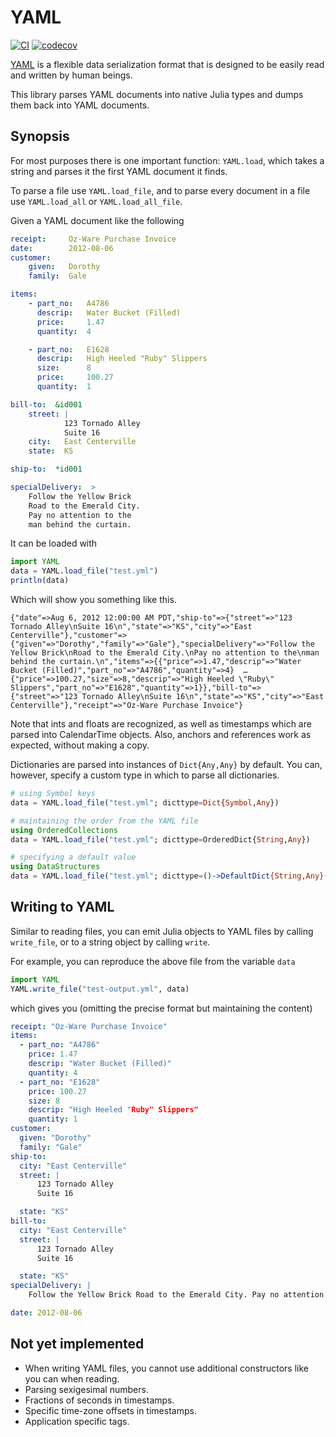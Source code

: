 # YAML

[![CI](https://github.com/JuliaData/YAML.jl/workflows/CI/badge.svg)](https://github.com/JuliaData/YAML.jl/actions?query=workflow%3ACI)
[![codecov](https://codecov.io/gh/JuliaData/YAML.jl/branch/master/graph/badge.svg)](https://codecov.io/gh/JuliaData/YAML.jl)

[YAML](http://yaml.org/) is a flexible data serialization format that is
designed to be easily read and written by human beings.

This library parses YAML documents into native Julia types and dumps them back into YAML documents.

## Synopsis

For most purposes there is one important function: `YAML.load`, which takes a
string and parses it the first YAML document it finds.

To parse a file use `YAML.load_file`, and to parse every document in a file
use `YAML.load_all` or `YAML.load_all_file`.

Given a YAML document like the following

```yaml
receipt:     Oz-Ware Purchase Invoice
date:        2012-08-06
customer:
    given:   Dorothy
    family:  Gale

items:
    - part_no:   A4786
      descrip:   Water Bucket (Filled)
      price:     1.47
      quantity:  4

    - part_no:   E1628
      descrip:   High Heeled "Ruby" Slippers
      size:      8
      price:     100.27
      quantity:  1

bill-to:  &id001
    street: |
            123 Tornado Alley
            Suite 16
    city:   East Centerville
    state:  KS

ship-to:  *id001

specialDelivery:  >
    Follow the Yellow Brick
    Road to the Emerald City.
    Pay no attention to the
    man behind the curtain.
```

It can be loaded with

```julia
import YAML
data = YAML.load_file("test.yml")
println(data)
```

Which will show you something like this.

```
{"date"=>Aug 6, 2012 12:00:00 AM PDT,"ship-to"=>{"street"=>"123 Tornado Alley\nSuite 16\n","state"=>"KS","city"=>"East Centerville"},"customer"=>{"given"=>"Dorothy","family"=>"Gale"},"specialDelivery"=>"Follow the Yellow Brick\nRoad to the Emerald City.\nPay no attention to the\nman behind the curtain.\n","items"=>{{"price"=>1.47,"descrip"=>"Water Bucket (Filled)","part_no"=>"A4786","quantity"=>4}  …  {"price"=>100.27,"size"=>8,"descrip"=>"High Heeled \"Ruby\" Slippers","part_no"=>"E1628","quantity"=>1}},"bill-to"=>{"street"=>"123 Tornado Alley\nSuite 16\n","state"=>"KS","city"=>"East Centerville"},"receipt"=>"Oz-Ware Purchase Invoice"}
```

Note that ints and floats are recognized, as well as timestamps which are parsed
into CalendarTime objects. Also, anchors and references work as expected,
without making a copy.

Dictionaries are parsed into instances of `Dict{Any,Any}` by default.
You can, however, specify a custom type in which to parse all dictionaries.

```julia
# using Symbol keys
data = YAML.load_file("test.yml"; dicttype=Dict{Symbol,Any})

# maintaining the order from the YAML file
using OrderedCollections
data = YAML.load_file("test.yml"; dicttype=OrderedDict{String,Any})

# specifying a default value
using DataStructures
data = YAML.load_file("test.yml"; dicttype=()->DefaultDict{String,Any}(Missing))
```


## Writing to YAML

Similar to reading files, you can emit Julia objects to YAML files by calling
`write_file`, or to a string object by calling `write`.

For example, you can reproduce the above file from the variable `data`

```julia
import YAML
YAML.write_file("test-output.yml", data)
```

which gives you (omitting the precise format but maintaining the content)

```yaml
receipt: "Oz-Ware Purchase Invoice"
items:
  - part_no: "A4786"
    price: 1.47
    descrip: "Water Bucket (Filled)"
    quantity: 4
  - part_no: "E1628"
    price: 100.27
    size: 8
    descrip: "High Heeled "Ruby" Slippers"
    quantity: 1
customer:
  given: "Dorothy"
  family: "Gale"
ship-to:
  city: "East Centerville"
  street: |
      123 Tornado Alley
      Suite 16

  state: "KS"
bill-to:
  city: "East Centerville"
  street: |
      123 Tornado Alley
      Suite 16

  state: "KS"
specialDelivery: |
    Follow the Yellow Brick Road to the Emerald City. Pay no attention to the man behind the curtain.

date: 2012-08-06
```

## Not yet implemented

  * When writing YAML files, you cannot use additional constructors like you can when reading.
  * Parsing sexigesimal numbers.
  * Fractions of seconds in timestamps.
  * Specific time-zone offsets in timestamps.
  * Application specific tags.
